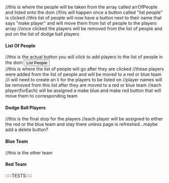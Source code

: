 <!DOCTYPE html>
<html lang="en">
<head>
  <meta charset="UTF-8">
  <meta name="viewport" content="width=device-width, initial-scale=1.0">
  <meta http-equiv="X-UA-Compatible" content="ie=edge">
  <title>Dodge Ball</title>
</head>
<body>
  <div>
    //this is where the people will be taken from the array called arrOfPeople and listed onto the dom
    //this will happen once a button called "list people" is clicked
    //this list of people will now have a button next to their name that says "make player" and will move them from list of people to the players array
    //once clicked the players will be removed from the list of people and put on the list of dodge ball players
      <h4>List Of People</h4>
      <ul id="people"></ul>
  </div>
  //this is the actual button you will click to add players to the list of people in the dom
  <button onclick="listPeopleChoices()">List People</button>
  <div>
  //this is where the list of people will go after they are clicked
  //these players were added from the list of people and will be moved to a red or blue team
  //i will need to create an li for the players to be listed on
  //player names will be removed from this list after they are moved to a red or blue team
  //each player(forEach) will be assigned a make blue and make red button that will move them to corresponding team 
      <h4>Dodge Ball Players</h4>
      <ul id="players"></ul>
  </div>
  <div>
  //this is the final stop for the players
  //each player will be assigned to either the red or the blue team and stay there unless page is refreshed...maybe add a delete button?
      <h4>Blue Team</h4>
      <ul id="blue"></ul>
  </div>
  <div>
  //this is the other team 
      <h4>Red Team</h4>
      <ul id="red"></ul>
  </div>
  <script src='./main.js'></script>
</body>
</html>


:::::TESTS:::::